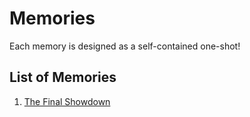 # Memories

Each memory is designed as a self-contained one-shot!  

## List of Memories

1. [The Final Showdown](final-showdown.md)